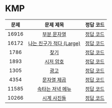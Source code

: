 # KMP

| 문제 | 문제 제목 | 정답 코드 |
| :--: | :--: | :--: |
| 16916 | [부분 문자열](https://www.acmicpc.net/problem/16916) | [정답 코드](16916.swift) |
| 16172 | [나는 친구가 적다 (Large)](https://www.acmicpc.net/problem/16172) | [정답 코드](16172.swift) |
| 1786 | [찾기](https://www.acmicpc.net/problem/1786) | [정답 코드](1786.swift) |
| 1893 | [시저 암호](https://www.acmicpc.net/problem/1893) | [정답 코드](1893.swift) |
| 1305 | [광고](https://www.acmicpc.net/problem/1305) | [정답 코드](1305.swift) |
| 4354 | [문자열 제곱](https://www.acmicpc.net/problem/4354) | [정답 코드](4354.swift) |
| 11585 | [속타는 저녁 메뉴](https://www.acmicpc.net/problem/11585) | [정답 코드](11585.swift) |
| 10266 | [시계 사진들](https://www.acmicpc.net/problem/10266) | [정답 코드](10266.swift) |
